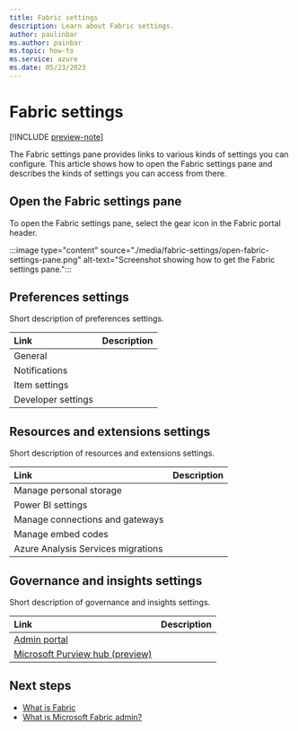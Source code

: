 ```yaml
---
title: Fabric settings
description: Learn about Fabric settings.
author: paulinbar
ms.author: painbar
ms.topic: how-to
ms.service: azure
ms.date: 05/23/2023
---
```


# Fabric settings

[!INCLUDE [preview-note](../includes/preview-note.md)]

The Fabric settings pane provides links to various kinds of settings you can configure. This article shows how to open the Fabric settings pane and describes the kinds of settings you can access from there.

## Open the Fabric settings pane

To open the Fabric settings pane, select the gear icon in the Fabric portal header.

:::image type="content" source="./media/fabric-settings/open-fabric-settings-pane.png" alt-text="Screenshot showing how to get the Fabric settings pane.":::

## Preferences settings

Short description of preferences settings.

| Link| Description|
|:-----------|:--------------|
| General||
| Notifications||
| Item settings||
| Developer settings||


## Resources and extensions settings

Short description of resources and extensions settings.

| Link| Description|
|:-----------|:--------------|
|Manage personal storage||
|Power BI settings||
|Manage connections and gateways||
|Manage embed codes||
|Azure Analysis Services migrations||

## Governance and insights settings

Short description of governance and insights settings.

| Link| Description|
|:-----------|:--------------|
|[Admin portal](../admin/admin-center.md)||
|[Microsoft Purview hub (preview)](../governance/use-microsoft-purview-hub.md)||

## Next steps

* [What is Fabric](../get-started/microsoft-fabric-overview.md)
* [What is Microsoft Fabric admin?](../admin/admin-overview.md)
